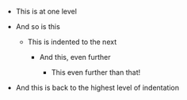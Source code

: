 
- This is at one level

- And so is this

    + This is indented to the next

        * And this, even further

            - This even further than that!

- And this is back to the highest level of indentation
